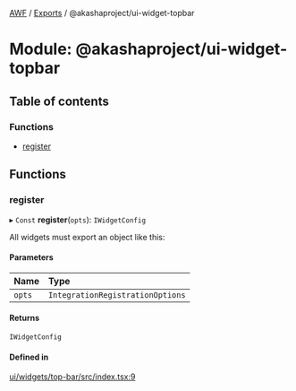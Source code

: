[AWF](../README.md) / [Exports](../modules.md) / @akashaproject/ui-widget-topbar

# Module: @akashaproject/ui-widget-topbar

## Table of contents

### Functions

- [register](_akashaproject_ui_widget_topbar.md#register)

## Functions

### register

▸ `Const` **register**(`opts`): `IWidgetConfig`

All widgets must export an object like this:

#### Parameters

| Name | Type |
| :------ | :------ |
| `opts` | `IntegrationRegistrationOptions` |

#### Returns

`IWidgetConfig`

#### Defined in

[ui/widgets/top-bar/src/index.tsx:9](https://github.com/AKASHAorg/akasha-world-framework/blob/d41b6a20/ui/widgets/top-bar/src/index.tsx#L9)
